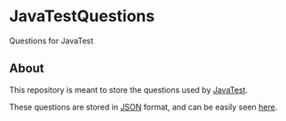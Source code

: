 JavaTestQuestions
=
Questions for JavaTest

About
-
This repository is meant to store the questions used by [JavaTest](https://github.com/Commador/JavaTest).  
  
These questions are stored in [JSON](http://www.json.org/) format, and can be easily seen [here](https://raw.githubusercontent.com/Commador/JavaTestQuestions/master/questions.json).